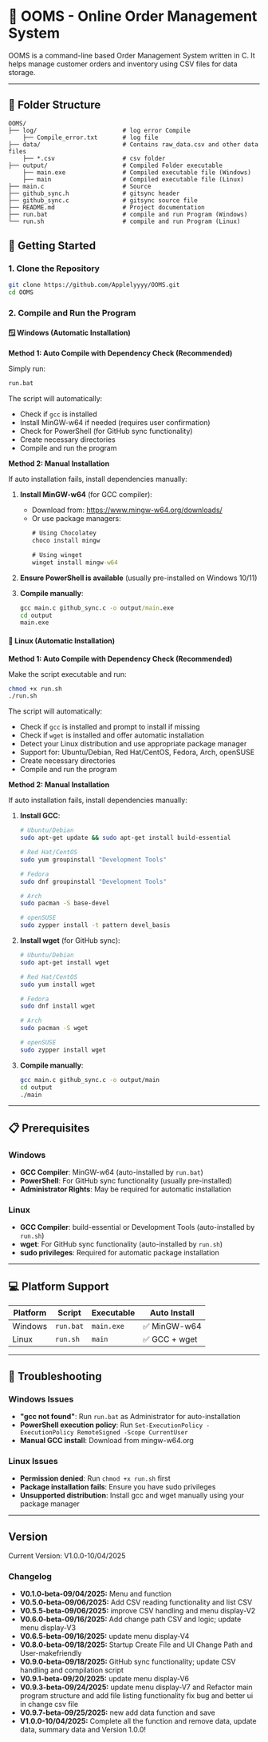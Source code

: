 # 🛒 OOMS - Online Order Management System

OOMS is a command-line based Order Management System written in C. It helps manage customer orders and inventory using CSV files for data storage.

---

## 📁 Folder Structure

```plaintext
OOMS/
├── log/                        # log error Compile
    ├── Compile_error.txt       # log file
├── data/                       # Contains raw_data.csv and other data files
    ├── *.csv                   # csv folder
├── output/                     # Compiled Folder executable
    ├── main.exe                # Compiled executable file (Windows)
    ├── main                    # Compiled executable file (Linux)
├── main.c                      # Source
├── github_sync.h               # gitsync header 
├── github_sync.c               # gitsync source file
├── README.md                   # Project documentation
├── run.bat                     # compile and run Program (Windows)
└── run.sh                      # compile and run Program (Linux)
```

## 🚀 Getting Started

### 1. Clone the Repository

```bash
git clone https://github.com/Applelyyyy/OOMS.git
cd OOMS
```

### 2. Compile and Run the Program

#### 🪟 Windows (Automatic Installation)

**Method 1: Auto Compile with Dependency Check (Recommended)**

Simply run:
```cmd
run.bat
```

The script will automatically:

- Check if `gcc` is installed
- Install MinGW-w64 if needed (requires user confirmation)
- Check for PowerShell (for GitHub sync functionality)
- Create necessary directories
- Compile and run the program

**Method 2: Manual Installation**

If auto installation fails, install dependencies manually:

1. **Install MinGW-w64** (for GCC compiler):

   - Download from: https://www.mingw-w64.org/downloads/
   - Or use package managers:
     ```cmd
     # Using Chocolatey
     choco install mingw
     
     # Using winget
     winget install mingw-w64
     ```

2. **Ensure PowerShell is available** (usually pre-installed on Windows 10/11)

3. **Compile manually**:

   ```cmd
   gcc main.c github_sync.c -o output/main.exe
   cd output
   main.exe
   ```

#### 🐧 Linux (Automatic Installation)

**Method 1: Auto Compile with Dependency Check (Recommended)**

Make the script executable and run:

```bash
chmod +x run.sh
./run.sh
```

The script will automatically:

- Check if `gcc` is installed and prompt to install if missing
- Check if `wget` is installed and offer automatic installation
- Detect your Linux distribution and use appropriate package manager
- Support for: Ubuntu/Debian, Red Hat/CentOS, Fedora, Arch, openSUSE
- Create necessary directories
- Compile and run the program

**Method 2: Manual Installation**

If auto installation fails, install dependencies manually:

1. **Install GCC**:

   ```bash
   # Ubuntu/Debian
   sudo apt-get update && sudo apt-get install build-essential
   
   # Red Hat/CentOS
   sudo yum groupinstall "Development Tools"
   
   # Fedora
   sudo dnf groupinstall "Development Tools"
   
   # Arch
   sudo pacman -S base-devel
   
   # openSUSE
   sudo zypper install -t pattern devel_basis
   ```

2. **Install wget** (for GitHub sync):

   ```bash
   # Ubuntu/Debian
   sudo apt-get install wget
   
   # Red Hat/CentOS
   sudo yum install wget
   
   # Fedora
   sudo dnf install wget
   
   # Arch
   sudo pacman -S wget
   
   # openSUSE
   sudo zypper install wget
   ```

3. **Compile manually**:

   ```bash
   gcc main.c github_sync.c -o output/main
   cd output
   ./main
   ```

---

## 📋 Prerequisites

### Windows

- **GCC Compiler**: MinGW-w64 (auto-installed by `run.bat`)
- **PowerShell**: For GitHub sync functionality (usually pre-installed)
- **Administrator Rights**: May be required for automatic installation

### Linux

- **GCC Compiler**: build-essential or Development Tools (auto-installed by `run.sh`)
- **wget**: For GitHub sync functionality (auto-installed by `run.sh`)
- **sudo privileges**: Required for automatic package installation

---

## 💻 Platform Support

| Platform | Script | Executable | Auto Install |
|----------|--------|------------|--------------|
| Windows  | `run.bat` | `main.exe` | ✅ MinGW-w64 |
| Linux    | `run.sh` | `main` | ✅ GCC + wget |

---

## 🔧 Troubleshooting

### Windows Issues

- **"gcc not found"**: Run `run.bat` as Administrator for auto-installation
- **PowerShell execution policy**: Run `Set-ExecutionPolicy -ExecutionPolicy RemoteSigned -Scope CurrentUser`
- **Manual GCC install**: Download from mingw-w64.org

### Linux Issues

- **Permission denied**: Run `chmod +x run.sh` first
- **Package installation fails**: Ensure you have sudo privileges
- **Unsupported distribution**: Install gcc and wget manually using your package manager

---

## Version

Current Version: V1.0.0-10/04/2025

### Changelog

- **V0.1.0-beta-09/04/2025:** Menu and function
- **V0.5.0-beta-09/06/2025:** Add CSV reading functionality and list CSV
- **V0.5.5-beta-09/06/2025:** improve CSV handling and menu display-V2
- **V0.6.0-beta-09/16/2025:** Add change path CSV and logic; update menu display-V3
- **V0.6.5-beta-09/16/2025:** update menu display-V4
- **V0.8.0-beta-09/18/2025:** Startup Create File and UI Change Path and User-makefriendly
- **V0.9.0-beta-09/18/2025:** GitHub sync functionality; update CSV handling and compilation script
- **V0.9.1-beta-09/20/2025:** update menu display-V6
- **V0.9.3-beta-09/24/2025:** update menu display-V7 and Refactor main program structure and add file listing functionality fix bug and better ui in change csv file
- **V0.9.7-beta-09/25/2025:** new add data function and save
- **V1.0.0-10/04/2025:** Complete all the function and remove data, update data, summary data and Version 1.0.0!
